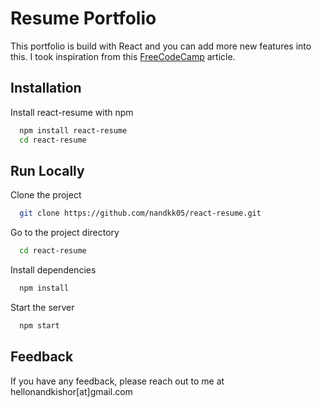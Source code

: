 # Resume Portfolio

This portfolio is build with React and you can add more new features into this. I took inspiration from this [FreeCodeCamp](https://www.freecodecamp.org/news/15-web-developer-portfolios-to-inspire-you-137fb1743cae/) article.

## Installation 

Install react-resume with npm

```bash 
  npm install react-resume
  cd react-resume
```

## Run Locally

Clone the project

```bash
  git clone https://github.com/nandkk05/react-resume.git
```

Go to the project directory

```bash
  cd react-resume
```

Install dependencies

```bash
  npm install
```

Start the server

```bash
  npm start
```
    
## Feedback

If you have any feedback, please reach out to me at hellonandkishor[at]gmail.com
